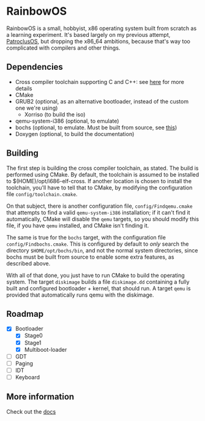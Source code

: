 # RainbowOS

RainbowOS is a small, hobbyist, x86 operating system built from scratch as a learning experiment. It's based largely on my previous attempt, [PatroclusOS](https://github.com/diogobgomes/PatroclusOS), but dropping the x86_64 ambitions, because that's way too complicated with compilers and other things.

## Dependencies
- Cross compiler toolchain supporting C and C++: see [here](https://wiki.osdev.org/GCC_Cross-Compiler) for more details
- CMake
- GRUB2 (optional, as an alternative bootloader, instead of the custom one we're using)
    - Xorriso (to build the iso)
- qemu-system-i386 (optional, to emulate)
- bochs (optional, to emulate. Must be built from source, see [this](docs/misc/build_bochs.md))
- Doxygen (optional, to build the documentation)

## Building
The first step is building the cross compiler toolchain, as stated. The build is performed using CMake. By default, the toolchain is assumed to be installed to $(HOME)/opt/i686-elf-cross. If another location is chosen to install the toolchain, you'll have to tell that to CMake, by modifying the configuration file ```config/toolchain.cmake```.

On that subject, there is another configuration file, ```config/Findqemu.cmake``` that attempts to find a valid ```qemu-system-i386``` installation; if it can't find it automatically, CMake will disable the ```qemu``` targets, so you should modify this file, if you have ```qemu``` installed, and CMake isn't finding it.

The same is true for the ```bochs``` target, with the configuration file ```config/Findbochs.cmake```. This is configured by default to *only* search the directory ```$HOME/opt/bochs/bin```, and not the normal system directories, since bochs must be built from source to enable some extra features, as described above.

With all of that done, you just have to run CMake to build the operating system. The target ```diskimage``` builds a file ```diskimage.dd``` containing a fully built and configured bootloader + kernel, that should run. A target ```qemu``` is provided that automatically runs qemu with the diskimage.

## Roadmap
- [x] Bootloader
    - [x] Stage0
    - [x] Stage1
    - [x] Multiboot-loader
- [ ] GDT
- [ ] Paging
- [ ] IDT
- [ ] Keyboard

## More information
Check out the [docs](docs/README.md)